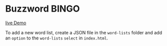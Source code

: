 # Buzzword BINGO

[live Demo](https://www.digestibledevops.com/buzzword-bingo/index.html)

To add a new word list, create a JSON file in the `word-lists` folder and add an `option` to the `word-lists` `select` in `index.html`.